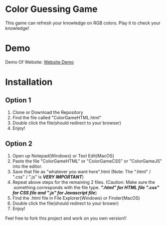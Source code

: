 # Color Guessing Game
This game can refresh your knowledge on RGB colors. Play it to check your knowledge!

# Demo
Demo Of Website: [Website Demo](https://imgur.com/gallery/jXdPwwM)

# Installation
## Option 1
1. Clone or Download the Repository
2. Find the file called "ColorGameHTML.html"
3. Double click the file(should redirect to your browser)
4. Enjoy!
## Option 2
1. Open up Notepad(Windows) or Text Edit(MacOS)
2. Paste the file "ColorGameHTML" or "ColorGameCSS" or "ColorGameJS" into the editor.
3. Save that file as "whatever you want here".html (Note: The ".html" / ".css" / ".js" is ***VERY IMPORTANT***)
4. Repeat above steps for the remaining 2 files. (Caution: Make sure the .something corresponds with the file type. ***".html" for HTML file ".css" for CSS file and ".js" for Javascript file***)
5. Find the .html file in File Explorer(Windows) or Finder(MacOS)
6. Double click the file(should redirect to your brower)
7. Enjoy!

Feel free to fork this project and work on you own version!!
